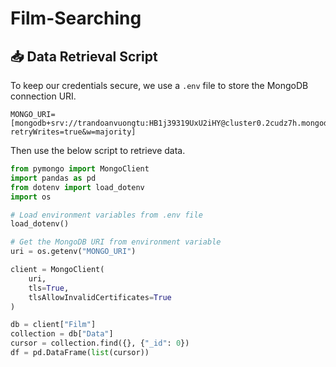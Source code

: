 # Film-Searching


## 📥 Data Retrieval Script

To keep our credentials secure, we use a `.env` file to store the MongoDB connection URI.
```env
MONGO_URI=[mongodb+srv://trandoanvuongtu:HB1j39319UxU2iHY@cluster0.2cudz7h.mongodb.net/?retryWrites=true&w=majority]
```

Then use the below script to retrieve data.
```python
from pymongo import MongoClient
import pandas as pd
from dotenv import load_dotenv
import os

# Load environment variables from .env file
load_dotenv()

# Get the MongoDB URI from environment variable
uri = os.getenv("MONGO_URI")

client = MongoClient(
    uri,
    tls=True,
    tlsAllowInvalidCertificates=True
)

db = client["Film"]
collection = db["Data"]
cursor = collection.find({}, {"_id": 0})
df = pd.DataFrame(list(cursor))
```
